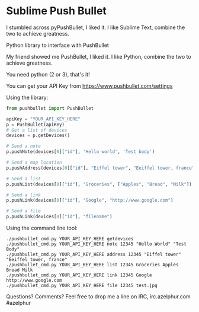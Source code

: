 Sublime Push Bullet
===================

I stumbled across pyPushBullet, I liked it. I like Sublime Text, combine the two to achieve greatness.






Python library to interface with PushBullet

My friend showed me PushBullet, I liked it. I like Python, combine the two to achieve greatness.

You need python (2 or 3), that's it!

You can get your API Key from https://www.pushbullet.com/settings

Using the library:

```python
from pushbullet import PushBullet

apiKey = "YOUR_API_KEY_HERE"
p = PushBullet(apiKey)
# Get a list of devices
devices = p.getDevices()

# Send a note
p.pushNote(devices[0]["id"], 'Hello world', 'Test body')

# Send a map location
p.pushAddress(devices[0]["id"], "Eiffel tower", "Eeiffel tower, france")

# Send a list
p.pushList(devices[0]["id"], "Groceries", ["Apples", "Bread", "Milk"])

# Send a link
p.pushLink(devices[0]["id"], "Google", "http://www.google.com")

# Send a file
p.pushLink(devices[0]["id"], "filename")
```

Using the command line tool:
```
./pushbullet_cmd.py YOUR_API_KEY_HERE getdevices
./pushbullet_cmd.py YOUR_API_KEY_HERE note 12345 "Hello World" "Test Body"
./pushbullet_cmd.py YOUR_API_KEY_HERE address 12345 "Eiffel tower" "Eeiffel tower, france"
./pushbullet_cmd.py YOUR_API_KEY_HERE list 12345 Groceries Apples Bread Milk
./pushbullet_cmd.py YOUR_API_KEY_HERE link 12345 Google http://www.google.com
./pushbullet_cmd.py YOUR_API_KEY_HERE file 12345 test.jpg

```

Questions? Comments?
Feel free to drop me a line on IRC, irc.azelphur.com #azelphur

